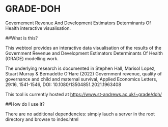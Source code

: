 # GRADE-DOH
Governement Revenue And Development Estimators Determinants Of Health interactive visualisation.

##What is this?

This webtool provides an interactive data visualisation of the results of the Government Revenue and Development Estimators Determinants Of Health (GRADE) modelling work.

The underlying research is documented in Stephen Hall, Marisol Lopez, Stuart Murray & Bernadette O’Hare (2022) Government revenue, quality of governance and child and maternal survival, Applied Economics Letters, 29:16, 1541-1546, DOI: 10.1080/13504851.2021.1963408

This tool is currently hosted at https://www.st-andrews.ac.uk/~grade/doh/

##How do I use it?

There are no additional dependencies: simply lauch a server in the root directory and browse to index.html




